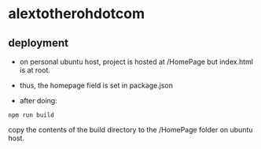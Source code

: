 # alextotherohdotcom

## deployment
- on personal ubuntu host, project is hosted at /HomePage but index.html is at root.
- thus, the homepage field is set in package.json

- after doing:

```
npm run build
```

copy the contents of the build directory to the /HomePage folder on ubuntu host.